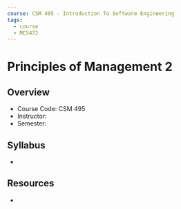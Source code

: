 ```yaml
---
course: CSM 495 - Introduction To Software Engineering
tags:
  - course
  - MCS472
---
```


# Principles of Management 2

## Overview
- Course Code: CSM 495
- Instructor: 
- Semester: 

## Syllabus
- 

## Resources
- 
